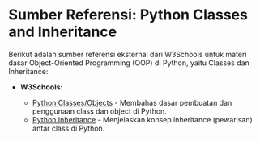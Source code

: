 # Sumber Referensi: Python Classes and Inheritance

Berikut adalah sumber referensi eksternal dari W3Schools untuk materi dasar Object-Oriented Programming (OOP) di Python, yaitu Classes dan Inheritance:

- **W3Schools:**

  - [Python Classes/Objects](https://www.w3schools.com/python/python_classes.asp) - Membahas dasar pembuatan dan penggunaan class dan object di Python.
  - [Python Inheritance](https://www.w3schools.com/python/python_inheritance.asp) - Menjelaskan konsep inheritance (pewarisan) antar class di Python.
